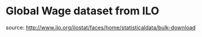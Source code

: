# Global Wage dataset from ILO

source: http://www.ilo.org/ilostat/faces/home/statisticaldata/bulk-download
